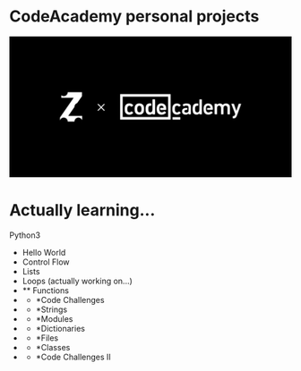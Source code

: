 # CodeAcademy personal projects
<img src="repository-cover.png"/>

# Actually learning...
Python3
- Hello World
- Control Flow
- Lists
- Loops (actually working on...)
- ** Functions
- * *Code Challenges
- * *Strings
- * *Modules
- * *Dictionaries
- * *Files
- * *Classes
- * *Code Challenges II
